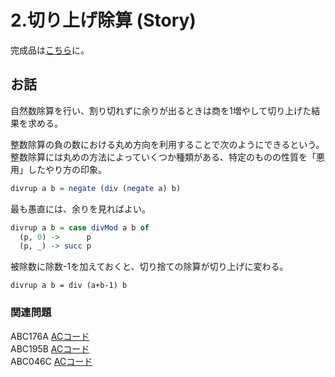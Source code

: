 # 2.切り上げ除算 \(Story\)

完成品は[こちら](../snippets/integers/divrup.md)に。

## お話

自然数除算を行い、割り切れずに余りが出るときは商を1増やして切り上げた結果を求める。

整数除算の負の数における丸め方向を利用することで次のようにできるという。整数除算には丸めの方法によっていくつか種類がある、特定のものの性質を「悪用」したやり方の印象。

```haskell
divrup a b = negate (div (negate a) b)
```

最も愚直には、余りを見ればよい。

```haskell
divrup a b = case divMod a b of
  (p, 0) ->      p
  (p, _) -> succ p
```

被除数に除数-1を加えておくと、切り捨ての除算が切り上げに変わる。

```text
divrup a b = div (a+b-1) b
```

### 関連問題

ABC176A [ACコード](https://atcoder.jp/contests/abc176/submissions/22555330)  
ABC195B [ACコード](https://atcoder.jp/contests/abc195/submissions/22556731)  
ABC046C [ACコード](https://atcoder.jp/contests/abc046/submissions/23709081)

